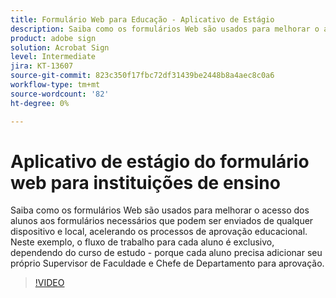 ```yaml
---
title: Formulário Web para Educação - Aplicativo de Estágio
description: Saiba como os formulários Web são usados para melhorar o acesso dos alunos aos formulários necessários
product: adobe sign
solution: Acrobat Sign
level: Intermediate
jira: KT-13607
source-git-commit: 823c350f17fbc72df31439be2448b8a4aec8c0a6
workflow-type: tm+mt
source-wordcount: '82'
ht-degree: 0%

---
```


# Aplicativo de estágio do formulário web para instituições de ensino

Saiba como os formulários Web são usados para melhorar o acesso dos alunos aos formulários necessários que podem ser enviados de qualquer dispositivo e local, acelerando os processos de aprovação educacional. Neste exemplo, o fluxo de trabalho para cada aluno é exclusivo, dependendo do curso de estudo - porque cada aluno precisa adicionar seu próprio Supervisor de Faculdade e Chefe de Departamento para aprovação.

>[!VIDEO](https://video.tv.adobe.com/v/3421773?quality=12&learn=on&hidetitle=true)
